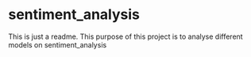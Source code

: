# sentiment_analysis


This is just a readme. This purpose of this project is to analyse different models on sentiment_analysis
